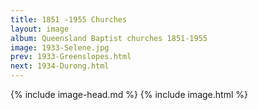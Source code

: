 ```yaml
---
title: 1851 -1955 Churches
layout: image
album: Queensland Baptist churches 1851-1955
image: 1933-Selene.jpg
prev: 1933-Greenslopes.html
next: 1934-Durong.html
---
```

 {% include image-head.md %}
{% include image.html %}